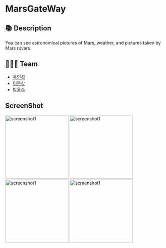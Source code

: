 # MarsGateWay

## 📚 Description
You can see astronomical pictures of Mars, weather, and pictures taken by Mars rovers.

## 👨‍👧‍👦 Team
- [옥인성](https://github.com/inseong04) 
- [이준상](https://github.com/samgashyeong)
- [박윤수](https://github.com/04pys)

## ScreenShot
<img width="200" alt="screenshot1" src="https://user-images.githubusercontent.com/69490751/132129922-9d27ada5-c3b2-4c82-9e24-d38a0f1fe4d0.PNG"/>
<img width="200" alt="screenshot1" src="https://user-images.githubusercontent.com/69490751/132129949-d816c104-476d-475d-9031-4494b545746b.PNG"/>
<img width="200" alt="screenshot1" src="https://user-images.githubusercontent.com/69490751/132129964-df24422f-0fd8-425a-a59e-c16934529593.PNG"/>
<img width="200" alt="screenshot1" src="https://user-images.githubusercontent.com/69490751/132129970-0ae206c2-e0ca-490a-92fc-7fc66b3e914d.PNG"/>
